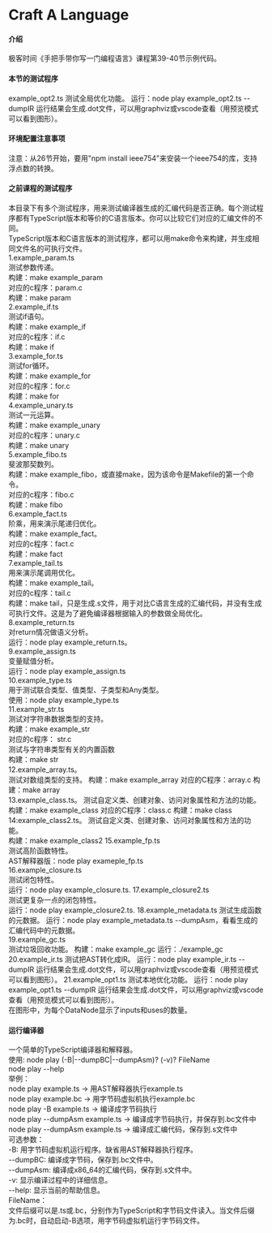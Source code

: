 # Craft A Language

#### 介绍

极客时间《手把手带你写一门编程语言》课程第39-40节示例代码。

#### 本节的测试程序  
example_opt2.ts  测试全局优化功能。
运行：node play example_opt2.ts --dumpIR
运行结果会生成.dot文件，可以用graphviz或vscode查看（用预览模式可以看到图形）。  

#### 环境配置注意事项

注意：从26节开始，要用"npm install ieee754"来安装一个ieee754的库，支持浮点数的转换。      

#### 之前课程的测试程序    
本目录下有多个测试程序，用来测试编译器生成的汇编代码是否正确。每个测试程序都有TypeScript版本和等价的C语言版本。你可以比较它们对应的汇编文件的不同。  
TypeScript版本和C语言版本的测试程序，都可以用make命令来构建，并生成相同文件名的可执行文件。    
1.example_param.ts    
测试参数传递。  
构建：make example_param     
对应的c程序：param.c   
构建：make param  
2.example_if.ts    
测试if语句。  
构建：make example_if     
对应的c程序：if.c   
构建：make if  
3.example_for.ts    
测试for循环。  
构建：make example_for     
对应的c程序：for.c   
构建：make for  
4.example_unary.ts    
测试一元运算。  
构建：make example_unary     
对应的c程序：unary.c   
构建：make unary  
5.example_fibo.ts    
斐波那契数列。   
构建：make example_fibo，或直接make，因为该命令是Makefile的第一个命令。     
对应的c程序：fibo.c   
构建：make fibo  
6.example_fact.ts    
阶乘，用来演示尾递归优化。   
构建：make example_fact。     
对应的c程序：fact.c   
构建：make fact  
7.example_tail.ts    
用来演示尾调用优化。   
构建：make example_tail。     
对应的c程序：tail.c   
构建：make tail，只是生成.s文件，用于对比C语言生成的汇编代码，并没有生成可执行文件。这是为了避免编译器根据输入的参数做全局优化。   
8.example_return.ts   
对return情况做语义分析。    
运行：node play example_return.ts。   
9.example_assign.ts   
变量赋值分析。  
运行：node play example_assign.ts  
10.example_type.ts   
用于测试联合类型、值类型、子类型和Any类型。  
使用：node play example_type.ts  
11.example_str.ts  
测试对字符串数据类型的支持。  
构建：make example_str   
对应的c程序：  str.c    
测试与字符串类型有关的内置函数  
构建：make str  
12.example_array.ts。    
测试对数组类型的支持。 
构建：make example_array 
对应的C程序：array.c
构建：make array   
13.example_class.ts。
测试自定义类、创建对象、访问对象属性和方法的功能。   
构建：make example_class 
对应的C程序：class.c
构建：make class    
14:example_class2.ts。
测试自定义类、创建对象、访问对象属性和方法的功能。   
构建：make example_class2 
15.example_fp.ts   
测试高阶函数特性。   
AST解释器版：node play exameple_fp.ts  
16.example_closure.ts   
测试闭包特性。  
运行：node play example_closure.ts.
17.example_closure2.ts   
测试更复杂一点的闭包特性。  
运行：node play example_closure2.ts.
18.example_metadata.ts
测试生成函数的元数据。
运行：node play example_metadata.ts --dumpAsm，看看生成的汇编代码中的元数据。   
19.example_gc.ts   
测试垃圾回收功能。
构建：make example_gc
运行：./example_gc
20.example_ir.ts  测试把AST转化成IR。
运行：node play example_ir.ts --dumpIR
运行结果会生成.dot文件，可以用graphviz或vscode查看（用预览模式可以看到图形）。
21.example_opt1.ts  测试本地优化功能。
运行：node play example_opt1.ts --dumpIR
运行结果会生成.dot文件，可以用graphviz或vscode查看（用预览模式可以看到图形）。  
在图形中，为每个DataNode显示了inputs和uses的数量。  

#### 运行编译器

一个简单的TypeScript编译器和解释器。  
使用:	node play (-B|--dumpBC|--dumpAsm)? (-v)? FileName  
	node play --help  
举例：  
	node play example.ts -> 用AST解释器执行example.ts  
	node play example.bc -> 用字节码虚拟机执行example.bc  
	node play -B example.ts -> 编译成字节码执行  
	node play --dumpAsm example.ts -> 编译成字节码执行，并保存到.bc文件中  
	node play --dumpAsm example.ts -> 编译成汇编代码，保存到.s文件中  
可选参数：  
	-B:	用字节码虚拟机运行程序。缺省用AST解释器执行程序。  
	--dumpBC:	编译成字节码，保存到.bc文件中。  
	--dumpAsm:	编译成x86_64的汇编代码，保存到.s文件中。  
	-v:	显示编译过程中的详细信息。  
	--help:	显示当前的帮助信息。  
FileName：  
	文件后缀可以是.ts或.bc，分别作为TypeScript和字节码文件读入。当文件后缀为.bc时，自动启动-B选项，用字节码虚拟机运行字节码文件。  








